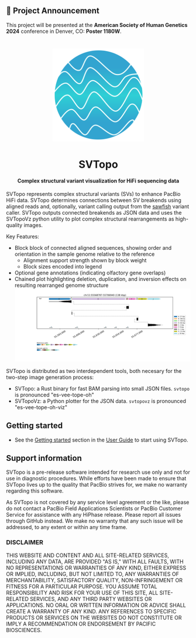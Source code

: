 ## :loudspeaker: Project Announcement

This project will be presented at the **American Society of Human Genetics 2024** conference in Denver, CO: **Poster 1180W**.

<h1 align="center"><img width="250px" src="docs/imgs/svtopo.svg"/></h1>

<h1 align="center">SVTopo</h1>

<h4 align="center">Complex structural variant visualization for HiFi sequencing data</h3>

SVTopo represents complex structural variants (SVs) to enhance PacBio HiFi data. SVTopo determines connections between SV breakends using aligned reads and, optionally, variant calling output from the [sawfish](https://github.com/PacificBiosciences/sawfish) variant caller. SVTopo outputs connected breakends as JSON data and uses the SVTopoVz python utility to plot complex structural rearrangements as high-quality images.

Key Features:
* Block block of connected aligned sequences, showing order and orientation in the sample genome relative to the reference
  * Alignment support strength shown by block weight
  * Block sizes encoded into legend
* Optional gene annotations (indicating olfactory gene overlaps)
* Chained plot highlighting deletion, duplication, and inversion effects on resulting rearranged genome structure
![](docs/imgs/complex_fully_connected.png)

SVTopo is distributed as two interdependent tools, both necesary for the two-step image generation process:
- SVTopo: a Rust binary for fast BAM parsing into small JSON files. `svtopo` is pronounced "es-vee-tope-oh"
- SVTopoVz: a Python plotter for the JSON data. `svtopovz` is pronounced "es-vee-tope-oh-viz"

## Getting started
* See the [Getting started](docs/user_guide.md#getting-started) section in the [User Guide](docs/user_guide.md) to start using SVTopo.


## Support information
SVTopo is a pre-release software intended for research use only and not for use in diagnostic procedures. 
While efforts have been made to ensure that SVTopo lives up to the quality that PacBio strives for, we make no warranty regarding this software.

As SVTopo is not covered by any service level agreement or the like, please do not contact a PacBio Field Applications Scientists or PacBio Customer Service for assistance with any HiPhase release. 
Please report all issues through GitHub instead. 
We make no warranty that any such issue will be addressed, to any extent or within any time frame.

### DISCLAIMER
THIS WEBSITE AND CONTENT AND ALL SITE-RELATED SERVICES, INCLUDING ANY DATA, ARE PROVIDED "AS IS," WITH ALL FAULTS, WITH NO REPRESENTATIONS OR WARRANTIES OF ANY KIND, EITHER EXPRESS OR IMPLIED, INCLUDING, BUT NOT LIMITED TO, ANY WARRANTIES OF MERCHANTABILITY, SATISFACTORY QUALITY, NON-INFRINGEMENT OR FITNESS FOR A PARTICULAR PURPOSE. YOU ASSUME TOTAL RESPONSIBILITY AND RISK FOR YOUR USE OF THIS SITE, ALL SITE-RELATED SERVICES, AND ANY THIRD PARTY WEBSITES OR APPLICATIONS. NO ORAL OR WRITTEN INFORMATION OR ADVICE SHALL CREATE A WARRANTY OF ANY KIND. ANY REFERENCES TO SPECIFIC PRODUCTS OR SERVICES ON THE WEBSITES DO NOT CONSTITUTE OR IMPLY A RECOMMENDATION OR ENDORSEMENT BY PACIFIC BIOSCIENCES.
